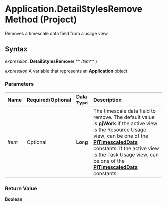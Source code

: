 
# Application.DetailStylesRemove Method (Project)

Removes a timescale data field from a usage view.


## Syntax

 _expression_. **DetailStylesRemove**( ** _Item_** )

 _expression_ A variable that represents an **Application** object.


### Parameters



|**Name**|**Required/Optional**|**Data Type**|**Description**|
|:-----|:-----|:-----|:-----|
| _Item_|Optional|**Long**|The timescale data field to remove. The default value is  **pjWork**.If the active view is the Resource Usage view, can be one of the **[PjTimescaledData](3933e982-913a-d4de-789d-39d3a4a65ca4.md)** constants. If the active view is the Task Usage view, can be one of the **[PjTimescaledData](3933e982-913a-d4de-789d-39d3a4a65ca4.md)** constants.|

### Return Value

 **Boolean**

